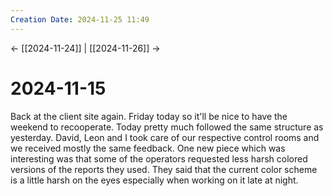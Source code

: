 ```yaml
---
Creation Date: 2024-11-25 11:49
---
```


<- [[2024-11-24]] | [[2024-11-26]]  ->

# 2024-11-15
Back at the client site again. Friday today so it'll be nice to have the weekend to recooperate. Today pretty much followed the same structure as yesterday. David, Leon and I took care of our respective control rooms and we received mostly the same feedback. One new piece which was interesting was that some of the operators requested less harsh colored versions of the reports they used. They said that the current color scheme is a little harsh on the eyes especially when working on it late at night. 